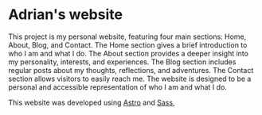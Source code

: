 # Adrian's website

This project is my personal website, featuring four main sections: Home, About, Blog, and Contact. The Home section gives a brief introduction to who I am and what I do. The About section provides a deeper insight into my personality, interests, and experiences. The Blog section includes regular posts about my thoughts, reflections, and adventures. The Contact section allows visitors to easily reach me. The website is designed to be a personal and accessible representation of who I am and what I do.

This website was developed using [Astro](https://astro.build/) and [Sass](https://sass-lang.com/),
